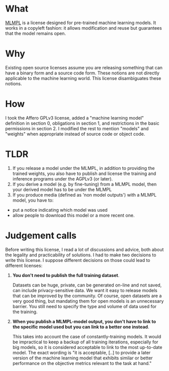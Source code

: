 What
====
[MLMPL](mlmpl-0.1.txt) is a license designed for pre-trained machine learning models. It works in a copyleft fashion: it allows modification and reuse but guarantees that the model remains open.

Why
===
Existing open source licenses assume you are releasing something that can have a binary form and a source code form. These notions are not directly applicable to the machine learning world. This license disambiguates these notions.

How
===
I took the Affero GPLv3 license, added a "machine learning model" definition in section 0, obligations in section 1, and restrictions in the basic permissions in section 2. I modified the rest to mention "models" and "weights" when appropriate instead of source code or object code.

TLDR
====
1. If you release a model under the MLMPL, in addition to providing the trained weights, you also have to publish and license the training and inference programs under the AGPLv3 (or later).
2. If you derive a model (e.g. by fine-tuning) from a MLMPL model, then your derived model has to be under the MLMPL
3. If you produce media (defined as 'non model outputs') with a MLMPL model, you have to:
  - put a notice indicating which model was used
  - allow people to download this model or a more recent one.

Judgement calls
===============
Before writing this license, I read a lot of discussions and advice, both about the legality and practicability of solutions. I had to make two decisions to write this license. I suppose different decisions on those could lead to different licenses:

1. **You don't need to publish the full training dataset**.

    Datasets can be huge, private, can be generated on-line and not saved, can include privacy-sensitive data. We want it easy to release models that can be improved by the community. Of course, open datasets are a very good thing, but mandating them for open models is an unnecessary barrier. You still need to specify the type and volume of data used for the training.

2. **When you publish a MLMPL-model output, you don't have to link to the specific model used but you can link to a better one instead**.

    This takes into account the case of constantly-training models. It would be impractical to keep a backup of all training iterations, especially for big models, so it is considered acceptable to link to the most up-to-date model. The exact wording is "it is acceptable, [..] to provide a later version of the machine learning model that exhibits similar or better performance on the objective metrics relevant to the task at hand."

